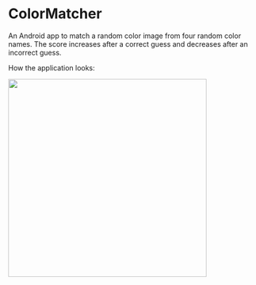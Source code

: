 # ColorMatcher
An Android app to match a random color image from four random color names. The score increases after a correct guess and decreases after an incorrect guess.

How the application looks:
<p align="left">
    <img src="https://user-images.githubusercontent.com/64337291/116752683-ca6bb680-a9ba-11eb-94a6-ef19f5c78d54.png" width=400 />
</p>
